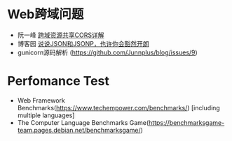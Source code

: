 # Web跨域问题
- 阮一峰 [跨域资源共享CORS详解](http://www.ruanyifeng.com/blog/2016/04/cors.html)
- 博客园 [说说JSON和JSONP，也许你会豁然开朗](http://www.cnblogs.com/dowinning/archive/2012/04/19/json-jsonp-jquery.html)
- gunicorn源码解析 (https://github.com/Junnplus/blog/issues/9)

# Perfomance Test
- Web Framework Benchmarks(https://www.techempower.com/benchmarks/) [including multiple languages]
- The Computer Language Benchmarks Game(https://benchmarksgame-team.pages.debian.net/benchmarksgame/)
